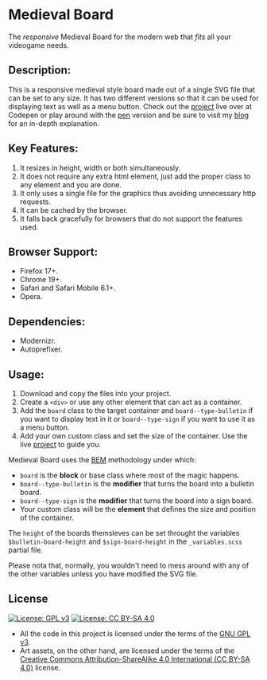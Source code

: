 # Medieval Board
The *responsive* Medieval Board for the modern web that *fits* all your videogame needs.

## Description:
This is a responsive medieval style board made out of a single SVG file that can be set to any size. It has two different versions so that it can be used for displaying text as well as a menu button. Check out the [project] live over at Codepen or play around with the [pen] version and be sure to visit my [blog] for an in-depth explanation.

## Key Features:
1. It resizes in height, width or both simultaneously.
2. It does not require any extra html element, just add the proper  class to any element and you are done.
3. It only uses a single file for the graphics thus avoiding unnecessary http requests.
4. It can be cached by the browser.
5. It falls back gracefully for browsers that do not support the features used.

## Browser Support:
- Firefox 17+.
- Chrome 19+.
- Safari and Safari Mobile 6.1+.
- Opera.

## Dependencies:
- Modernizr.
- Autoprefixer.

## Usage:
1. Download and copy the files into your project.
2. Create a `<div>` or use any other element that can act as a container.
3. Add the `board` class to the target container and `board--type-bulletin` if you want to display text in it or `board--type-sign` if you want to use it as a menu button.
4. Add your own custom class and set the size of the container. Use the live [project] to guide you.

Medieval Board uses the [BEM] methodology under which:

- `board` is the **block** or base class where most of the magic happens.
- `board--type-bulletin` is the **modifier** that turns the board into a bulletin board.
- `board--type-sign` is the **modifier** that turns the board into a sign board.
- Your custom class will be the **element** that defines the size and position of the container.

The `height` of the boards themsleves can be set throught the variables `$bulletin-board-height` and `$sign-board-height` in the `_variables.scss` partial file.

Please nota that, normally, you wouldn't need to mess around with any of the other variables unless you have modified the SVG file.

## License
[![License: GPL v3](https://img.shields.io/badge/License-GPLv3-blue.svg)](https://www.gnu.org/licenses/gpl-3.0)
[![License: CC BY-SA 4.0](https://img.shields.io/badge/License-CC%20BY--SA%204.0-lightgrey.svg)](https://creativecommons.org/licenses/by-sa/4.0/)

- All the code in this project is licensed under the terms of the [GNU GPL v3].
- Art assets, on the other hand, are licensed under the terms of the [Creative Commons Attribution-ShareAlike 4.0 International (CC BY-SA 4.0)][CC BY-SA 4.0] license.




[project]: https://codepen.io/andresangelini/project/editor/Aarxxz
[pen]: https://codepen.io/andresangelini/pen/EXjqRv
[blog]: https://thealchemistjournal.com/
[BEM]: http://getbem.com/
[GNU GPL v3]: https://www.gnu.org/licenses/gpl-3.0
[CC BY-SA 4.0]: https://creativecommons.org/licenses/by-sa/4.0/
